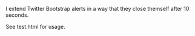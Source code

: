 I extend Twitter Bootstrap alerts in a way that they close themself after 10 seconds.

See test.html for usage.